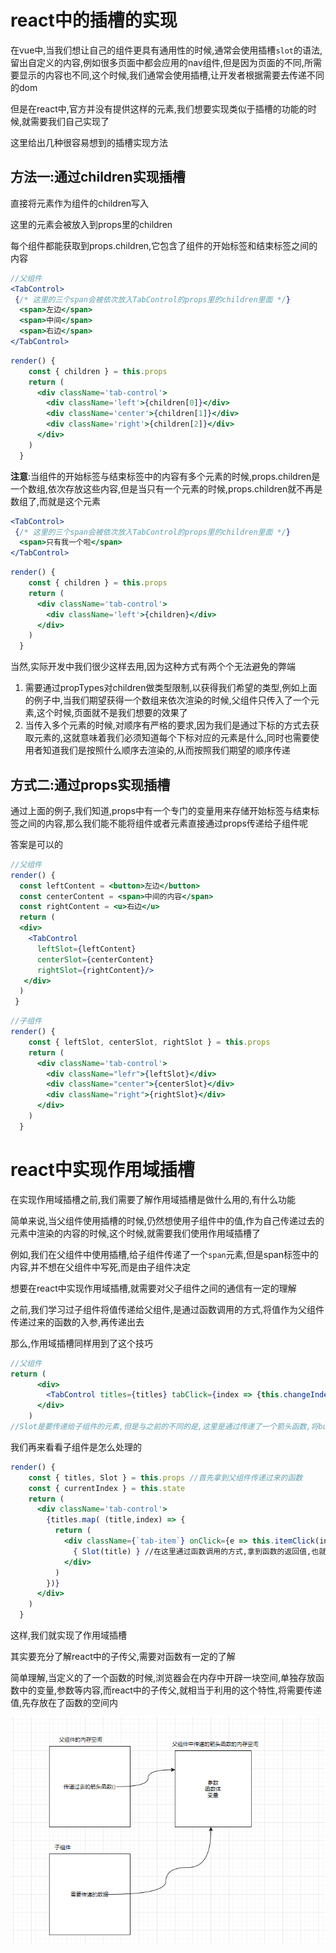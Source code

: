 # react中的插槽的实现

在vue中,当我们想让自己的组件更具有通用性的时候,通常会使用插槽`slot`的语法,留出自定义的内容,例如很多页面中都会应用的nav组件,但是因为页面的不同,所需要显示的内容也不同,这个时候,我们通常会使用插槽,让开发者根据需要去传递不同的dom

但是在react中,官方并没有提供这样的元素,我们想要实现类似于插槽的功能的时候,就需要我们自己实现了

这里给出几种很容易想到的插槽实现方法

## 方法一:通过children实现插槽

直接将元素作为组件的children写入

这里的元素会被放入到props里的children

每个组件都能获取到props.children,它包含了组件的开始标签和结束标签之间的内容

```jsx
//父组件
<TabControl>
 {/* 这里的三个span会被依次放入TabControl的props里的children里面 */}
  <span>左边</span>	
  <span>中间</span>
  <span>右边</span>
</TabControl>
```

```jsx
render() {
    const { children } = this.props
    return (
      <div className='tab-control'>
        <div className='left'>{children[0]}</div>
        <div className='center'>{children[1]}</div>
        <div className='right'>{children[2]}</div>
      </div>
    )
  }
```

**注意**:当组件的开始标签与结束标签中的内容有多个元素的时候,props.children是一个数组,依次存放这些内容,但是当只有一个元素的时候,props.children就不再是数组了,而就是这个元素

```jsx
<TabControl>
 {/* 这里的三个span会被依次放入TabControl的props里的children里面 */}
  <span>只有我一个啦</span>	
</TabControl>
```

```jsx
render() {
    const { children } = this.props
    return (
      <div className='tab-control'>
        <div className='left'>{children}</div>
      </div>
    )
  }
```



当然,实际开发中我们很少这样去用,因为这种方式有两个个无法避免的弊端

1. 需要通过propTypes对children做类型限制,以获得我们希望的类型,例如上面的例子中,当我们期望获得一个数组来依次渲染的时候,父组件只传入了一个元素,这个时候,页面就不是我们想要的效果了
2. 当传入多个元素的时候,对顺序有严格的要求,因为我们是通过下标的方式去获取元素的,这就意味着我们必须知道每个下标对应的元素是什么,同时也需要使用者知道我们是按照什么顺序去渲染的,从而按照我们期望的顺序传递



## 方式二:通过props实现插槽

通过上面的例子,我们知道,props中有一个专门的变量用来存储开始标签与结束标签之间的内容,那么我们能不能将组件或者元素直接通过props传递给子组件呢

答案是可以的

```jsx
//父组件
render() {
  const leftContent = <button>左边</button>
  const centerContent = <span>中间的内容</span>
  const rightContent = <u>右边</u>
  return (
  <div>
    <TabControl 
      leftSlot={leftContent} 
      centerSlot={centerContent} 
      rightSlot={rightContent}/>
   </div>
  )
 }
```

```jsx
//子组件
render() {
    const { leftSlot, centerSlot, rightSlot } = this.props
    return (
      <div className='tab-control'>
        <div className="lefr">{leftSlot}</div>
        <div className="center">{centerSlot}</div>
        <div className="right">{rightSlot}</div>
      </div>
    )
  }
```



# react中实现作用域插槽

在实现作用域插槽之前,我们需要了解作用域插槽是做什么用的,有什么功能

简单来说,当父组件使用插槽的时候,仍然想使用子组件中的值,作为自己传递过去的元素中渲染的内容的时候,这个时候,就需要我们使用作用域插槽了

例如,我们在父组件中使用插槽,给子组件传递了一个`span`元素,但是span标签中的内容,并不想在父组件中写死,而是由子组件决定

想要在react中实现作用域插槽,就需要对父子组件之间的通信有一定的理解

之前,我们学习过子组件将值传递给父组件,是通过函数调用的方式,将值作为父组件传递过来的函数的入参,再传递出去

那么,作用域插槽同样用到了这个技巧

```jsx
//父组件
return (
      <div>
        <TabControl titles={titles} tabClick={index => {this.changeIndex(index)}} Slot={item => <button>{item}</button>}/>
      </div>
    )
//Slot是要传递给子组件的元素,但是与之前的不同的是,这里是通过传递了一个箭头函数,将button元素作为返回值传递给了子组件
```

我们再来看看子组件是怎么处理的

```jsx
render() {
    const { titles, Slot } = this.props //首先拿到父组件传递过来的函数
    const { currentIndex } = this.state
    return (
      <div className='tab-control'>
        {titles.map( (title,index) => {
          return (
            <div className={`tab-item`} onClick={e => this.itemClick(index)}>
              { Slot(title) } //在这里通过函数调用的方式,拿到函数的返回值,也就是button元素,将子组件中的title作为入参,传递给了父组件
            </div>
          )
        })}
      </div>
    )
  }
```

这样,我们就实现了作用域插槽

其实要充分了解react中的子传父,需要对函数有一定的了解

简单理解,当定义的了一个函数的时候,浏览器会在内存中开辟一块空间,单独存放函数中的变量,参数等内容,而react中的子传父,就相当于利用的这个特性,将需要传递值,先存放在了函数的空间内

![子传父的简单图解](子传父的简单图解.png)

